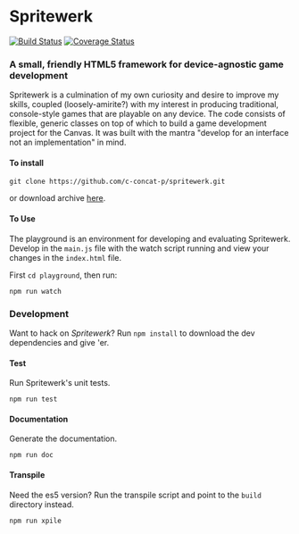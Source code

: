 Spritewerk
==========

[![Build Status](https://travis-ci.org/c-concat-p/spritewerk.svg?branch=master)](https://travis-ci.org/c-concat-p/spritewerk)
[![Coverage Status](https://coveralls.io/repos/github/c-concat-p/spritewerk/badge.svg?branch=master&stopCachingBadges=true)](https://coveralls.io/github/c-concat-p/spritewerk?branch=master&stopCachingBadges=true)

### A small, friendly HTML5 framework for device-agnostic game development

Spritewerk is a culmination of my own curiosity and desire to improve my skills, coupled (loosely-amirite?) with my interest in producing traditional, console-style games that are playable on any device. The code consists of flexible, generic classes on top of which to build a game development project for the Canvas. It was built with the mantra "develop for an interface not an implementation" in mind.

#### To install

    git clone https://github.com/c-concat-p/spritewerk.git

or download archive [here](https://github.com/c-concat-p/spritewerk/archive/master.zip).

#### To Use

The playground is an environment for developing and evaluating Spritewerk. Develop in the ```main.js``` file with the watch script running and view your changes in the ```index.html``` file.

First ```cd playground```, then run:

    npm run watch

### Development

Want to hack on *Spritewerk*? Run ```npm install``` to download the dev dependencies and give 'er.

#### Test

Run Spritewerk's unit tests.

    npm run test

#### Documentation

Generate the documentation.

    npm run doc

#### Transpile

Need the es5 version? Run the transpile script and point to the ```build``` directory instead.

    npm run xpile
